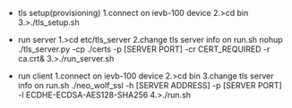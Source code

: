 * tls setup(provisioning)
1.connect on ievb-100 device
2.>cd bin
3.>./tls_setup.sh


* run server 
1.>cd etc/tls_server
2.change tls server info on run.sh
nohup ./tls_server.py -cp ./certs -p [SERVER PORT] -cr CERT_REQUIRED -r ca.crt&
3.>./run_server.sh



* run client
1.connect on ievb-100 device
2.>cd bin
3.change tls server info on run.sh
./neo_wolf_ssl -h [SERVER ADDRESS]  -p [SERVER PORT]  -l ECDHE-ECDSA-AES128-SHA256
4.>./run.sh







